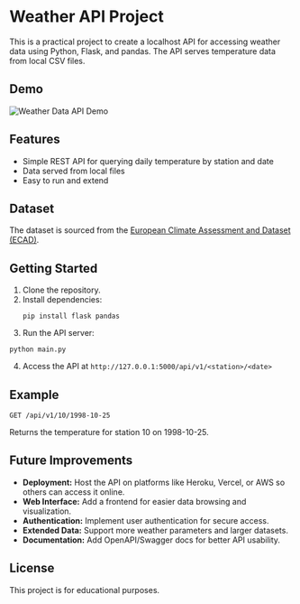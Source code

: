 # Weather API Project

This is a practical project to create a localhost API for accessing weather data using Python, Flask, and pandas. The API serves temperature data from local CSV files.

## Demo

![Weather Data API Demo](images/demo.png)

## Features

- Simple REST API for querying daily temperature by station and date
- Data served from local files
- Easy to run and extend

## Dataset

The dataset is sourced from the [European Climate Assessment and Dataset (ECAD)](https://www.ecad.eu/).

## Getting Started

1. Clone the repository.
2. Install dependencies:
   ```
   pip install flask pandas
   ```
3. Run the API server:
  ```
  python main.py
  ```
4. Access the API at `http://127.0.0.1:5000/api/v1/<station>/<date>`

## Example
```
GET /api/v1/10/1998-10-25
```
Returns the temperature for station 10 on 1998-10-25.

## Future Improvements

- **Deployment:** Host the API on platforms like Heroku, Vercel, or AWS so others can access it online.
- **Web Interface:** Add a frontend for easier data browsing and visualization.
- **Authentication:** Implement user authentication for secure access.
- **Extended Data:** Support more weather parameters and larger datasets.
- **Documentation:** Add OpenAPI/Swagger docs for better API usability.

## License

This project is for educational purposes.


